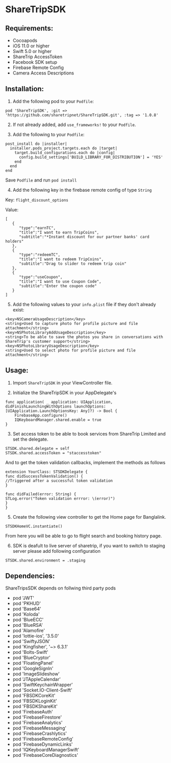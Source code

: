 # ShareTripSDK

## Requirements:
- Cocoapods
- iOS 11.0 or higher
- Swift 5.0 or higher
- ShareTrip AccessToken
- Facebook SDK setup
- Firebase Remote Config 
- Camera Access Descriptions


## Installation:

1. Add the following pod to your `Podfile`:

```
pod 'ShareTripSDK', :git => 'https://github.com/sharetripnet/ShareTripSDK.git', :tag => '1.0.8'
```

2. If not already added, add `use_frameworks!` to your `Podfile`.

3. Add the following to your `Podfile`:

```
post_install do |installer|
  installer.pods_project.targets.each do |target|
    target.build_configurations.each do |config|
      config.build_settings['BUILD_LIBRARY_FOR_DISTRIBUTION'] = 'YES'
    end
  end
end
```
Save `Podfile` and run `pod install`

4. Add the following key in the firebase remote config of type `String`

Key: ```flight_discount_options``` 

Value:
```
[
   {
      "type":"earnTC",
      "title":"I want to earn TripCoins",
      "subtitle":"*Instant discount for our partner banks' card holders"
   },
   {
      "type":"redeemTC",
      "title":"I want to redeem TripCoins",
      "subtitle":"Drag to slider to redeem trip coin"
   },
   {
      "type":"useCoupon",
      "title":"I want to use Coupon Code",
      "subtitle":"Enter the coupon code"
   }
]
```

5. Add the following values to your `info.plist` file if they don't already exist:

```
<key>NSCameraUsageDescription</key>
<string>Used to capture photo for profile picture and file attachment</string>
<key>NSPhotoLibraryAddUsageDescription</key>
<string>To be able to save the photos you share in conversations with ShareTrip's customer support</string>
<key>NSPhotoLibraryUsageDescription</key>
<string>Used to select photo for profile picture and file attachment</string>
```


## Usage:

1. Import `ShareTripSDK` in your ViewController file.

2. Initialize the ShareTripSDK in your AppDelegate's

```
func application( _ application: UIApplication, didFinishLaunchingWithOptions launchOptions: [UIApplication.LaunchOptionsKey: Any]?) -> Bool {        
    FirebaseApp.configure()
    IQKeyboardManager.shared.enable = true
}

```

3. Set access token to be able to book services from ShareTrip Limited and set the delegate.

```
STSDK.shared.delegate = self
STSDK.shared.accessToken = "staccesstoken"
```

And to get the token validation callbacks, implement the methods as follows
```
extension YourClass: STSDKDelegate {
func didSuccessTokenValidation() {
//Triggered after a successful token validation
}

func didFailed(error: String) {
STLog.error("Token validation errror: \(error)")
}
}
```

5. Create the following view controller to get the Home page for Banglalink.

```
STSDKHomeVC.instantiate()
```
From here you will be able to go to flight search and booking history page.

6. SDK is deafult to live server of sharetrip, if you want to switch to staging server please add following configuration
```
STSDK.shared.environment = .staging
```

## Dependencies:

ShareTripsSDK depends on follwing third party pods 
 
 - pod 'JWT'
 - pod 'PKHUD'
 - pod 'Base64'
 - pod 'Koloda'
 - pod 'BlueECC'
 - pod 'BlueRSA'
 - pod 'Alamofire'
 - pod 'lottie-ios', '3.5.0'
 - pod 'SwiftyJSON'
 - pod 'Kingfisher', '~> 6.3.1'
 - pod 'Bolts-Swift'
 - pod 'BlueCryptor'
 - pod 'FloatingPanel'
 - pod 'GoogleSignIn'
 - pod 'ImageSlideshow'
 - pod 'JTAppleCalendar'
 - pod 'SwiftKeychainWrapper'
 - pod 'Socket.IO-Client-Swift'
 - pod 'FBSDKCoreKit'
 - pod 'FBSDKLoginKit'
 - pod 'FBSDKShareKit'
 - pod 'FirebaseAuth'
 - pod 'FirebaseFirestore'
 - pod 'FirebaseAnalytics'
 - pod 'FirebaseMessaging'
 - pod 'FirebaseCrashlytics'
 - pod 'FirebaseRemoteConfig'
 - pod 'FirebaseDynamicLinks'
 - pod 'IQKeyboardManagerSwift'
 - pod 'FirebaseCoreDiagnostics'
